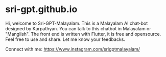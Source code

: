 # sri-gpt.github.io
Hi, welcome to Sri-GPT-Malayalam. This is a Malayalam AI chat-bot designed by Karpathyan. You can talk to this chatbot in Malayalam or "Manglish". The front end is written with Flutter, it is free and opensource. Feel free to use and share. Let me know your feedbacks.

Connect with me: https://www.instagram.com/srigptmalayalam/
